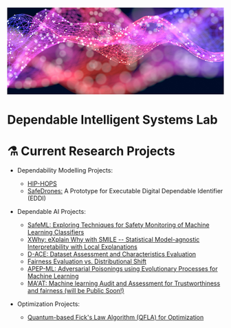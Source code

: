 ![Dependable Intelligent Systems Lab](https://github.com/Dependable-Intelligent-Systems-Lab/.github/blob/main/Figures/dependable_ai_fig1.jpg)

# Dependable Intelligent Systems Lab

# ⚗️ Current Research Projects
* Dependability Modelling Projects:
  - [HIP-HOPS](https://hip-hops.co.uk/)
  - [SafeDrones:](https://github.com/Dependable-Intelligent-Systems-Lab/SafeDrones) A Prototype for Executable Digital Dependable Identifier (EDDI)
  
* Dependable AI Projects:
  - [SafeML: Exploring Techniques for Safety Monitoring of Machine Learning Classifiers](https://github.com/ISorokos/SafeML)
  - [XWhy: eXplain Why with SMILE -- Statistical Model-agnostic Interpretability with Local Explanations](https://github.com/Dependable-Intelligent-Systems-Lab/xwhy)
  - [D-ACE: Dataset Assessment and Characteristics Evaluation](https://github.com/Dependable-Intelligent-Systems-Lab/Dataset-Characteristics)
  - [Fairness Evaluation vs. Distributional Shift](https://github.com/Dependable-Intelligent-Systems-Lab/Fairness_vs_Distributional_Shift)
  - [APEP-ML: Adversarial Poisonings using Evolutionary Processes for Machine Learning](https://github.com/koo-ec/APEP-ML/blob/main/README.md)
  - [MA'AT: Machine learning Audit and Assessment for Trustworthiness and fairness (will be Public Soon!)](https://github.com/Dependable-Intelligent-Systems-Lab/MA-AT-Machine-learning-Audit-and-Assessment-for-Trustworthiness-and-fairness)
  
* Optimization Projects:
  - [Quantum-based Fick's Law Algorithm (QFLA) for Optimization](https://github.com/Dependable-Intelligent-Systems-Lab/Quantum-Fick-s-Law-Algorithm)
